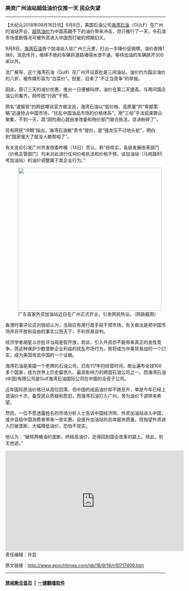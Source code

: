 ### 美资广州油站超低油价仅推一天 民众失望
------------------------

<p>【大纪元2018年09月16日讯】9月8日，美国石油公司<a href="http://www.epochtimes.com/gb/tag/%E6%B5%B7%E6%B9%BE%E7%9F%B3%E6%B2%B9.html">海湾石油</a>（GULF）在广州的油站开业，<a href="http://www.epochtimes.com/gb/tag/%E8%B6%85%E4%BD%8E%E6%B2%B9%E4%BB%B7.html">超低油价</a>为中国高踞不下的油价带来冲击，但只推行了一天，令石油市场垄断情况可被外资进入中国而打破的预期幻灭。</p>
<p>9月8日，<a href="http://www.epochtimes.com/gb/tag/%E6%B5%B7%E6%B9%BE%E7%9F%B3%E6%B2%B9.html">海湾石油</a>首个加油站入驻广州三元里，打出一手降价促销牌，油价直降1块6，消息传开，络绎不绝的车辆将道路堵得水泄不通，等待加油的车辆排开300米以外。</p>
<p>法广报导，这个海湾石油（Gulf）在广州开设首批是三间油站，油价约为国企油价的八折，被传媒形容为“白菜价”。但是，召来了“不正当竞争”的举报。</p>
<p>因此，原订三天的减价优惠，推出一日便被叫停，油价在第二天提高，与两间国企油公司看齐。网传因“行政”干预。</p>
<p>网名“速报哥”的网民嘲讽官方做法说，海湾石油以“低价格、高质量”的“卑鄙策略”迅速抢占中国市场，“扰乱中国油品市场的价格体系”，用“三俗”手法招来群众聚集，不到一天，其“阴险用心就由发改委和物价部门联合执法，坚决粉碎了”。</p>
<p>另有网民“冷眼”指出，海湾石油被“责令”提价，是“强龙压不过地头蛇”，明白到“国家强大了就没人敢帮咱了”。</p>
<p>有关言论引发广州市发改委昨晚（14日）否认，称“经核实，各级发展改革部门（价格主管部门）均未对此进行任何价格执法和价格干预，该加油站（马岗路85号加油站）的油价调整属于其企业行为。”</p>
<figure id="attachment_10717637" style="width: 450px" class="wp-caption aligncenter"><a href="http://i.epochtimes.com/assets/uploads/2018/09/071c4f615dae9b243a34d1981af1cfae-e1536850075894-1.jpg"><img class="wp-image-10717637 size-medium" src="http://i.epochtimes.com/assets/uploads/2018/09/071c4f615dae9b243a34d1981af1cfae-e1536850075894-1-450x448.jpg" alt="" width="450" height="448" /></a><figcaption class="wp-caption-text">广东首家外资加油站近日在广州正式开业，引发网民热议。（网路截图）</figcaption></figure>
<p>香港时事评论员刘锐绍认为，当局应有用行政手段干预市场，有关做法是把中国市场并非开放和自由的事实公告天下，不利贸易谈判。</p>
<p>经济学者胡星斗亦批评当局是假开放，若此，引入外资亦不能带来真正的良性竞争，而这种保护少数垄断企业利益的扰乱市场行为，势将成为中美贸易战的一个口实，成为美国攻击中国的一个证据。</p>
<p>海湾石油是美国一个老牌的石油公司，已有117年的经营时间，商业遍布全球100多个国家，成为世界上历史最悠久、最具影响力的跨国石油公司之一。而海湾石油(中国)有限公司是Gulf海湾石油国际公司在中国的全资子公司。</p>
<p>近年国际原油价格已从高位回落，但中国的成品油价却不跌反升，单是今年已经上调油价十次，备受民众质疑和怨怼，而海湾石油打入广州，曾为油价下调带来希望。</p>
<p>然而，一位不愿透露姓名的市场分析人士告诉中国经济网，外资加油站进入中国，或许会给中国消费者带来一些实惠，会提升加油站的总体服务质量。但指望外资进入打破垄断，大幅降低油价，恐怕不现实。</p>
<p>他认为：“破除两桶油的垄断，终结高油价，还得回到国企改革的路上，除此，别无他途。”</p>
<p><center><iframe src="https://www.youtube.com/embed/_1tI2ciNcsk?rel=0" width="560" height="315" frameborder="0" allowfullscreen="allowfullscreen"></iframe></center>责任编辑：孙芸</p>

原文链接：http://www.epochtimes.com/gb/18/9/16/n10717409.htm


------------------------
#### [禁闻聚合首页](https://github.com/gfw-breaker/banned-news/blob/master/README.md) &nbsp;|&nbsp;  [一键翻墙软件](https://github.com/gfw-breaker/nogfw/blob/master/README.md)